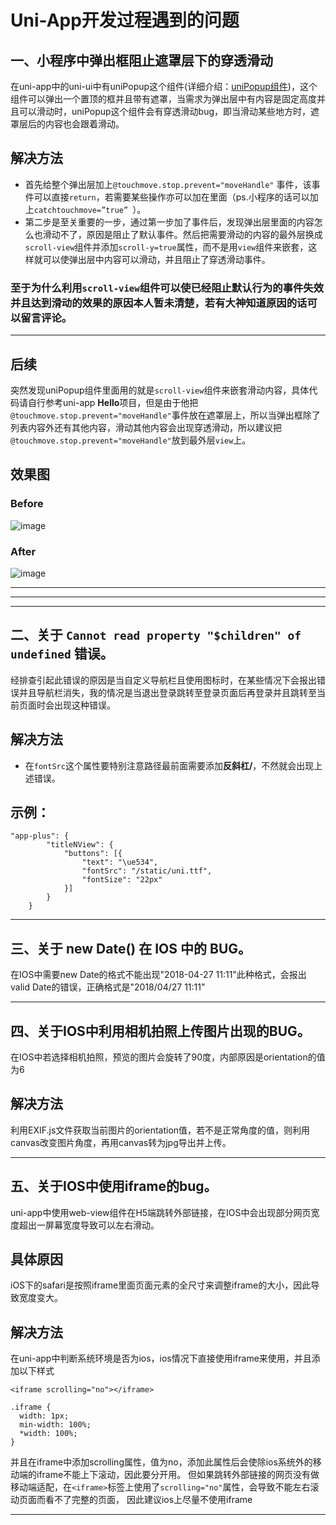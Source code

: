 # Uni-App开发过程遇到的问题
## 一、小程序中弹出框阻止遮罩层下的穿透滑动
在uni-app中的uni-ui中有uniPopup这个组件(详细介绍：[uniPopup组件](https://ext.dcloud.net.cn/plugin?id=329))，这个组件可以弹出一个置顶的框并且带有遮罩，当需求为弹出层中有内容是固定高度并且可以滑动时，uniPopup这个组件会有穿透滑动bug，即当滑动某些地方时，遮罩层后的内容也会跟着滑动。
## 解决方法
- 首先给整个弹出层加上`@touchmove.stop.prevent="moveHandle"`
事件，该事件可以直接`return`，若需要某些操作亦可以加在里面（ps.小程序的话可以加上`catchtouchmove=”true” `）。
- 第二步是至关重要的一步，通过第一步加了事件后，发现弹出层里面的内容怎么也滑动不了，原因是阻止了默认事件。然后把需要滑动的内容的最外层换成`scroll-view`组件并添加`scroll-y=true`属性，而不是用`view`组件来嵌套，这样就可以使弹出层中内容可以滑动，并且阻止了穿透滑动事件。
### 至于为什么利用`scroll-view`组件可以使已经阻止默认行为的事件失效并且达到滑动的效果的原因本人暂未清楚，若有大神知道原因的话可以留言评论。
---
## 后续
突然发现uniPopup组件里面用的就是`scroll-view`组件来嵌套滑动内容，具体代码请自行参考uni-app **Hello**项目，但是由于他把`@touchmove.stop.prevent="moveHandle"`事件放在遮罩层上，所以当弹出框除了列表内容外还有其他内容，滑动其他内容会出现穿透滑动，所以建议把`@touchmove.stop.prevent="moveHandle"`放到最外层`view`上。
## 效果图
### Before
![image](https://raw.githubusercontent.com/Yiusing/Uni-app-Issue/master/2.gif)
### After
![image](https://raw.githubusercontent.com/Yiusing/Uni-app-Issue/master/1.gif)


---
---
---
## 二、关于 `Cannot read property "$children" of undefined` 错误。
经排查引起此错误的原因是当自定义导航栏且使用图标时，在某些情况下会报出错误并且导航栏消失，我的情况是当退出登录跳转至登录页面后再登录并且跳转至当前页面时会出现这种错误。
## 解决方法
-  在`fontSrc`这个属性要特别注意路径最前面需要添加**反斜杠/**，不然就会出现上述错误。
## 示例：
```
"app-plus": {  
        "titleNView": {  
            "buttons": [{  
                "text": "\ue534",  
                "fontSrc": "/static/uni.ttf",  
                "fontSize": "22px"  
            }]  
        }  
    }  
```
---
## 三、关于 new Date() 在 IOS 中的 BUG。
在IOS中需要new Date的格式不能出现"2018-04-27 11:11"此种格式，会报出valid Date的错误，正确格式是"2018/04/27 11:11"

---

## 四、关于IOS中利用相机拍照上传图片出现的BUG。
 在IOS中若选择相机拍照，预览的图片会旋转了90度，内部原因是orientation的值为6
## 解决方法
 利用EXIF.js文件获取当前图片的orientation值，若不是正常角度的值，则利用canvas改变图片角度，再用canvas转为jpg导出并上传。
 
---

## 五、关于IOS中使用iframe的bug。
  uni-app中使用web-view组件在H5端跳转外部链接，在IOS中会出现部分网页宽度超出一屏幕宽度导致可以左右滑动。
## 具体原因
  iOS下的safari是按照iframe里面页面元素的全尺寸来调整iframe的大小，因此导致宽度变大。
## 解决方法
 在uni-app中判断系统环境是否为ios，ios情况下直接使用iframe来使用，并且添加以下样式
```
<iframe scrolling="no"></iframe>

.iframe {
  width: 1px;
  min-width: 100%;
  *width: 100%;
}
```
并且在iframe中添加scrolling属性，值为no，添加此属性后会使除ios系统外的移动端的iframe不能上下滚动，因此要分开用。
但如果跳转外部链接的网页没有做移动端适配，在`<iframe>`标签上使用了`scrolling="no"`属性，会导致不能左右滚动页面而看不了完整的页面，
因此建议ios上尽量不使用iframe

---
